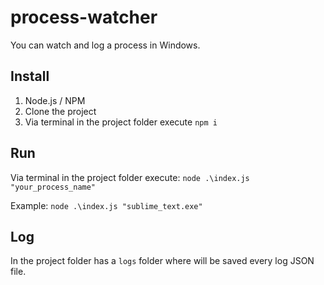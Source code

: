 # process-watcher

You can watch and log a process in Windows.

## Install

1. Node.js / NPM
2. Clone the project
3. Via terminal in the project folder execute `npm i`

## Run

Via terminal in the project folder execute: `node .\index.js "your_process_name"`

Example: `node .\index.js "sublime_text.exe"`

## Log

In the project folder has a `logs` folder where will be saved every log JSON file.

